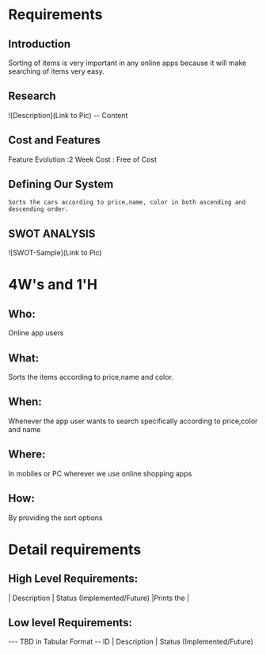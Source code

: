 # Requirements
## Introduction
 Sorting of items is very important in any online apps because it will make searching of items very easy.

## Research
![Description](Link to Pic)
-- Content 
## Cost and Features
 Feature Evolution :2 Week
 Cost : Free of Cost

## Defining Our System
    Sorts the cars according to price,name, color in both ascending and descending order. 
## SWOT ANALYSIS
![SWOT-Sample](Link to Pic)

# 4W&#39;s and 1&#39;H

## Who:
Online app users

## What:

Sorts the items according to price,name and color.

## When:

Whenever the app user wants to search specifically according to price,color and name

## Where:

In mobiles or PC wherever we use online shopping apps

## How:

By providing the sort options

# Detail requirements
## High Level Requirements:

| Description | Status (Implemented/Future)
|Prints the   |




##  Low level Requirements:
--- TBD in Tabular Format 
-- ID | Description | Status (Implemented/Future)